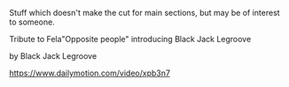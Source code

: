 Stuff which doesn't make the cut for main sections, but may be of interest to someone.

Tribute to Fela"Opposite people" introducing Black Jack Legroove

by Black Jack Legroove

https://www.dailymotion.com/video/xpb3n7
